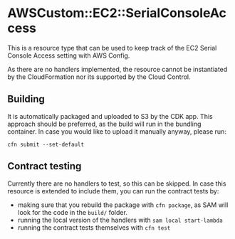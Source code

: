 # AWSCustom::EC2::SerialConsoleAccess

This is a resource type that can be used to keep track of the EC2 Serial
Console Access setting with AWS Config.

As there are no handlers implemented, the resource cannot be instantiated by
the CloudFormation nor its supported by the Cloud Control.

## Building

It is automatically packaged and uploaded to S3 by the CDK app. This approach
should be preferred, as the build will run in the bundling container. In case
you would like to upload it manually anyway, please run:
```
cfn submit --set-default
```

## Contract testing

Currently there are no handlers to test, so this can be skipped. In case this
resource is extended to include them, you can run the contract tests by:
- making sure that you rebuild the package with `cfn package`, as SAM will look
  for the code in the `build/` folder.
- running the local version of the handlers with `sam local start-lambda`
- running the contract tests themselves with `cfn test`
